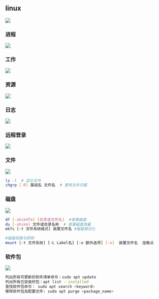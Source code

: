 
## linux

![](images/2022-11-16-18-33-42.png)

### 进程

![](images/2022-11-16-18-35-16.png)

### 工作
![](images/2022-11-16-18-35-51.png)

### 资源

![](images/2022-11-16-18-36-43.png)

### 日志

![](images/2022-11-16-18-37-18.png)


### 远程登录

![](images/2022-11-17-15-57-14.png)

### 文件
![](images/2022-11-17-15-57-59.png)

```sh
ls -l  # 显示文件
chgrp [-R] 属组名 文件名  # 更改文件归属
```


### 磁盘
![](images/2022-11-17-16-00-02.png)
``` sh
df [-ahikHTm] [目录或文件名]  #查看磁盘
du [-ahskm] 文件或目录名称  # 查看磁盘用量
mkfs [-t 文件系统格式] 装置文件名 #磁盘格式化

#磁盘挂载与卸除
mount [-t 文件系统] [-L Label名] [-o 额外选项] [-n]  装置文件名  挂载点
```

### 软件包
![](images/2022-11-17-16-02-42.png)

```sh
列出所有可更新的软件清单命令：sudo apt update
列出所有已安装的包：apt list --installed
查找软件包命令： sudo apt search <keyword>
移除软件包及配置文件: sudo apt purge <package_name>
```